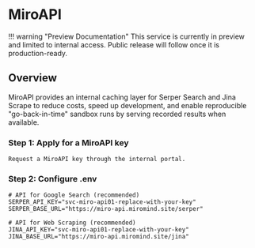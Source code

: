 # MiroAPI

!!! warning "Preview Documentation"
    This service is currently in preview and limited to internal access. Public release will follow once it is production-ready.

## Overview
MiroAPI provides an internal caching layer for Serper Search and Jina Scrape to reduce costs, speed up development, and enable reproducible "go-back-in-time" sandbox runs by serving recorded results when available.

### Step 1: Apply for a MiroAPI key
    Request a MiroAPI key through the internal portal.

### Step 2: Configure .env
```
# API for Google Search (recommended)
SERPER_API_KEY="svc-miro-api01-replace-with-your-key"
SERPER_BASE_URL="https://miro-api.miromind.site/serper"

# API for Web Scraping (recommended)
JINA_API_KEY="svc-miro-api01-replace-with-your-key"
JINA_BASE_URL="https://miro-api.miromind.site/jina"
```


    